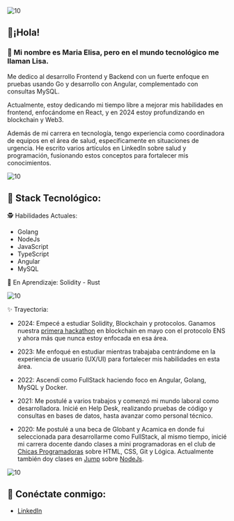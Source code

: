 ![10](https://user-images.githubusercontent.com/55170175/114474409-87dd6800-9bcc-11eb-9ca0-538bd30ae29b.png)

## 🖤¡Hola! 
### 👋 Mi nombre es Maria Elisa, pero en el mundo tecnológico me llaman Lisa.

Me dedico al desarrollo Frontend y Backend con un fuerte enfoque en pruebas usando Go y desarrollo con Angular, complementado con consultas MySQL.

Actualmente, estoy dedicando mi tiempo libre a mejorar mis habilidades en frontend, enfocándome en React, y en 2024 estoy profundizando en blockchain y Web3.

 Además de mi carrera en tecnología, tengo experiencia como coordinadora de equipos en el área de salud, específicamente en situaciones de urgencia. He escrito varios artículos en LinkedIn sobre salud y programación, fusionando estos conceptos para fortalecer mis conocimientos.

![10](https://user-images.githubusercontent.com/55170175/114474409-87dd6800-9bcc-11eb-9ca0-538bd30ae29b.png)

## 🖤 Stack Tecnológico:
🕵️ Habilidades Actuales:
- Golang
- NodeJs
- JavaScript
- TypeScript
- Angular
- MySQL

🚀 En Aprendizaje: Solidity - Rust

![10](https://user-images.githubusercontent.com/55170175/114474409-87dd6800-9bcc-11eb-9ca0-538bd30ae29b.png)

✨ Trayectoria:

- 2024: Empecé a estudiar Solidity, Blockchain y protocolos. Ganamos nuestra [primera hackathon](https://github.com/mariaelisaaraya/web3wonderwomen) en blockchain en mayo con el protocolo ENS y ahora más que nunca estoy enfocada en esa área.
  
- 2023: Me enfoqué en estudiar mientras trabajaba centrándome en la experiencia de usuario (UX/UI) para fortalecer mis habilidades en esta área.

- 2022: Ascendí como FullStack haciendo foco en Angular, Golang, MySQL y Docker.
  
- 2021: Me postulé a varios trabajos y comenzó mi mundo laboral como desarrolladora. Inicié en Help Desk, realizando pruebas de código y consultas en bases de datos, hasta avanzar como personal técnico.

- 2020: Me postulé a una beca de Globant y Acamica en donde fui seleccionada para desarrollarme como FullStack, al mismo tiempo, inicié mi carrera docente dando clases a mini programadoras en el club de [Chicas Programadoras](http://www.chicasprogramadoras.club/) sobre HTML, CSS, Git y Lógica. Actualmente también doy clases en [Jump](https://www.jumpedu.org/) sobre [NodeJs](https://github.com/mariaelisaaraya/tareasIngeniasAlumnas).


![10](https://user-images.githubusercontent.com/55170175/114474409-87dd6800-9bcc-11eb-9ca0-538bd30ae29b.png)


## 🖤 Conéctate conmigo: 
*  [LinkedIn](https://www.linkedin.com/in/arayamariaelisa/)


